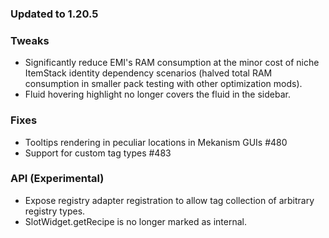 ### Updated to 1.20.5

### Tweaks
* Significantly reduce EMI's RAM consumption at the minor cost of niche ItemStack identity dependency scenarios (halved total RAM consumption in smaller pack testing with other optimization mods).
* Fluid hovering highlight no longer covers the fluid in the sidebar.

### Fixes
* Tooltips rendering in peculiar locations in Mekanism GUIs #480
* Support for custom tag types #483

### API (Experimental)
* Expose registry adapter registration to allow tag collection of arbitrary registry types.
* SlotWidget.getRecipe is no longer marked as internal.
